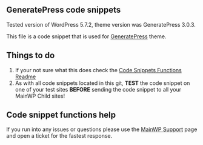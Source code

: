 ## GeneratePress code snippets

Tested version of WordPress 5.7.2, theme version was GeneratePress 3.0.3.

This file is a code snippet that is used for [GeneratePress](https://wordpress.org/themes/generatepress/) theme. 

## Things to do

1. If your not sure what this does check the [Code Snippets Functions Readme](https://github.com/mainwp/Code-Snippets-Functions/blob/master/README.md)
2. As with all code snippets located in this git, **TEST** the code snippet on one of your test sites **BEFORE** sending the code snippet to all your MainWP Child sites!

## Code snippet functions help

If you run into any issues or questions please use the [MainWP Support](https://mainwp.com/support/) page and open a ticket for the fastest response.
